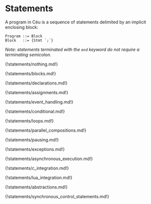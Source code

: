 # Statements

A program in Céu is a sequence of statements delimited by an implicit enclosing
block:

```ceu
Program ::= Block
Block   ::= {Stmt `;´}
```

*Note: statements terminated with the `end` keyword do not require a
terminating semicolon.*

{!statements/nothing.md!}

{!statements/blocks.md!}

{!statements/declarations.md!}

{!statements/assignments.md!}

{!statements/event_handling.md!}

{!statements/conditional.md!}

{!statements/loops.md!}

{!statements/parallel_compositions.md!}

{!statements/pausing.md!}

{!statements/exceptions.md!}

{!statements/asynchronous_execution.md!}

{!statements/c_integration.md!}

{!statements/lua_integration.md!}

{!statements/abstractions.md!}

{!statements/synchronous_control_statements.md!}
